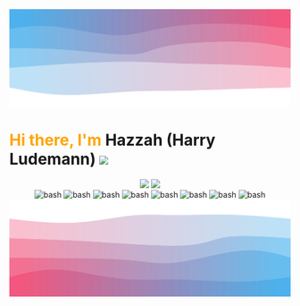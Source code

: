 <!-- # *Hi there, I'm Harry <img src="https://media.giphy.com/media/hvRJCLFzcasrR4ia7z/giphy.gif" width="25px"/>* -->

<!-- ### *Favourite Languages, Tools & Stats:*  -->
<img style="cursor: pointer;" src="/top.svg"/>
<h1 style="color:orange;">
  Hi there, I'm
  <a target="_blank">Hazzah (Harry Ludemann)</a >
  <img
    src="https://media.giphy.com/media/hvRJCLFzcasrR4ia7z/giphy.gif"
    width="25px"
  />
</h1>
<div align="center">
    <img width="auto" height="auto" src="https://github-readme-stats.vercel.app/api?username=harryludemann&show_icons=true&theme=radical&hide_border=true">
    <img width="auto" height="auto" src="https://github-readme-streak-stats.herokuapp.com/?user=harryludemann&hide_border=true&theme=radical" /><br>
    <!-- <h2><b>Favourite Languages, Tools & Stats:</b></h2> -->
    <a target="_blank">
        <img
        src="https://cdn.worldvectorlogo.com/logos/c-1.svg"
        alt="bash"
        width="40"
        height="40"
        />
    </a>
    <a target="_blank">
        <img
        src="https://cdn.worldvectorlogo.com/logos/c.svg"
        alt="bash"
        width="40"
        height="40"
        />
    </a>
    <a target="_blank">
        <img
        src="https://cdn.worldvectorlogo.com/logos/c--4.svg"
        alt="bash"
        width="40"
        height="40"
        />
    </a>
    <a target="_blank">
        <img
        src="https://cdn.worldvectorlogo.com/logos/java-14.svg"
        alt="bash"
        width="40"
        height="40"
        />
    </a>
    <a target="_blank">
        <img
        src="https://cdn.worldvectorlogo.com/logos/python-5.svg"
        alt="bash"
        width="40"
        height="40"
        />
    </a>
    <a target="_blank">
        <img
        src="https://cdn.worldvectorlogo.com/logos/django.svg"
        alt="bash"
        width="40"
        height="40"
        />
    </a>
    <a target="_blank">
        <img
        src="https://cdn.worldvectorlogo.com/logos/flutter.svg"
        alt="bash"
        width="40"
        height="40"
        />
    </a>
    <a target="_blank">
        <img
        src="https://cdn.worldvectorlogo.com/logos/logo-javascript.svg"
        alt="bash"
        width="40"
        height="40"
        />
    </a>
    <!-- <br>
    <a>
        <h2><b>Public Project Repositorys:</b></h2>
    </a> -->
</div>

<!-- ![Harry's GitHub stats](https://github-readme-stats.vercel.app/api?username=harryludemann&show_icons=true&theme=radical&hide_border=true) -->


<!-- ### *Public Project Repositorys:* -->
<!-- | Repository    | Size  | Commit Activity | Maintained | Last Commit  | Lines of Code |
| ------------- |:--------:| ----------: | :-------:     | -------------: | :-------------: |  
| [Ngoto](https://github.com/HarryLudemann/Ngoto) | ![GitHub code size in bytes](https://img.shields.io/github/languages/code-size/HarryLudemann/Ngoto)    | ![GitHub commit activity](https://img.shields.io/github/commit-activity/m/HarryLudemann/Ngoto) | ![Maintenance](https://img.shields.io/maintenance/yes/2022)   | ![GitHub last commit](https://img.shields.io/github/last-commit/HarryLudemann/Ngoto)  | ![Lines of code](https://img.shields.io/tokei/lines/github/HarryLudemann/Ngoto) |
| [Metlink-Python](https://github.com/HarryLudemann/Metlink-Python) | ![GitHub code size in bytes](https://img.shields.io/github/languages/code-size/HarryLudemann/Metlink-Python)    | ![GitHub commit activity](https://img.shields.io/github/commit-activity/m/HarryLudemann/Metlink-Python) | ![Maintenance](https://img.shields.io/maintenance/yes/2022)   | ![GitHub last commit](https://img.shields.io/github/last-commit/HarryLudemann/Metlink-Python)  | ![Lines of code](https://img.shields.io/tokei/lines/github/HarryLudemann/Metlink-Python) |
| [Django-Discord](https://github.com/HarryLudemann/Django-Discord)|   ![GitHub code size in bytes](https://img.shields.io/github/languages/code-size/HarryLudemann/Django-Discord)   | ![GitHub commit activity](https://img.shields.io/github/commit-activity/m/HarryLudemann/Django-Discord)| ![Maintenance](https://img.shields.io/maintenance/no/2021)   | ![GitHub last commit](https://img.shields.io/github/last-commit/HarryLudemann/Django-Discord)  | ![Lines of code](https://img.shields.io/tokei/lines/github/HarryLudemann/Django-Discord) |
| [Job-Search](https://github.com/HarryLudemann/Job-Search)    |   ![GitHub code size in bytes](https://img.shields.io/github/languages/code-size/HarryLudemann/Job-Search)    | ![GitHub commit activity](https://img.shields.io/github/commit-activity/m/HarryLudemann/Job-Search)| ![Maintenance](https://img.shields.io/maintenance/no/2021)   | ![GitHub last commit](https://img.shields.io/github/last-commit/HarryLudemann/Job-Search)  | ![Lines of code](https://img.shields.io/tokei/lines/github/HarryLudemann/Job-Search) |
| [Discord-Chatbot](https://github.com/HarryLudemann/Job-Search) |    ![GitHub code size in bytes](https://img.shields.io/github/languages/code-size/HarryLudemann/Discord-Chatbot)   | ![GitHub commit activity](https://img.shields.io/github/commit-activity/m/HarryLudemann/Discord-Chatbot)| ![Maintenance](https://img.shields.io/maintenance/no/2021)   | ![GitHub last commit](https://img.shields.io/github/last-commit/HarryLudemann/Discord-Chatbot)  | ![Lines of code](https://img.shields.io/tokei/lines/github/HarryLudemann/Discord-Chatbot) | -->

<img src="/bottom.svg"/>

